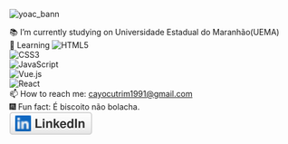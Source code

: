 

![yoac_bann](https://user-images.githubusercontent.com/78568298/110035198-1cc18b80-7d1a-11eb-9fce-9bbed382229d.jpeg)<br/>

 📚 I’m currently studying on Universidade Estadual do Maranhão(UEMA)<br/>
 🎯 Learning 
![HTML5](https://img.shields.io/badge/-HTML5-%23E44D27?style=flat-square&logo=html5&logoColor=ffffff)<br/>
![CSS3](https://img.shields.io/badge/-CSS3-%231572B6?style=flat-square&logo=css3)<br/>
![JavaScript](https://img.shields.io/badge/-JavaScript-%23F7DF1C?style=flat-square&logo=javascript&logoColor=000000&labelColor=%23F7DF1C&color=%23FFCE5A)<br/>
![Vue.js](https://img.shields.io/badge/-Vue.js-%232c3e50?style=flat-square&logo=Vue.js)<br/>
![React](https://img.shields.io/badge/-React-%23282C34?style=flat-square&logo=react)<br/>
 📫 How to reach me: cayocutrim1991@gmail.com<br/>
 🎆 Fun fact: É biscoito não bolacha.<br/>
<a href="https://www.linkedin.com/in/cayo-cutrim-8239a4205/"><img src="linkedin.svg" alt="LinkedIn"></a><br/>
